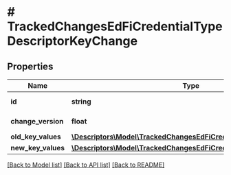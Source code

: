 # # TrackedChangesEdFiCredentialTypeDescriptorKeyChange

## Properties

Name | Type | Description | Notes
------------ | ------------- | ------------- | -------------
**id** | **string** | Resource identifier | [optional]
**change_version** | **float** | Change version | [optional]
**old_key_values** | [**\Descriptors\Model\TrackedChangesEdFiCredentialTypeDescriptorKey**](TrackedChangesEdFiCredentialTypeDescriptorKey.md) |  | [optional]
**new_key_values** | [**\Descriptors\Model\TrackedChangesEdFiCredentialTypeDescriptorKey**](TrackedChangesEdFiCredentialTypeDescriptorKey.md) |  | [optional]

[[Back to Model list]](../../README.md#models) [[Back to API list]](../../README.md#endpoints) [[Back to README]](../../README.md)
